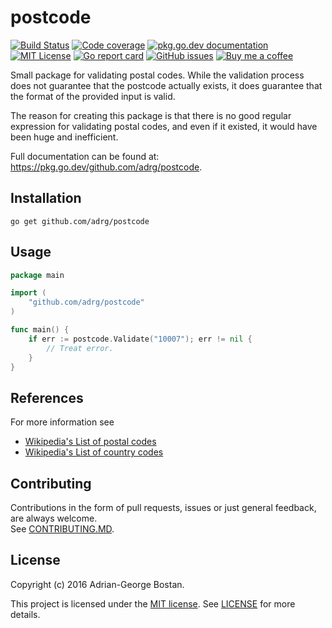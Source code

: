 postcode
========
[![Build Status](https://github.com/adrg/postcode/workflows/CI/badge.svg)](https://github.com/adrg/postcode/actions?query=workflow%3ACI)
[![Code coverage](https://codecov.io/gh/adrg/postcode/branch/master/graphs/badge.svg?branch=master)](https://codecov.io/gh/adrg/postcode)
[![pkg.go.dev documentation](https://pkg.go.dev/badge/github.com/adrg/postcode)](https://pkg.go.dev/github.com/adrg/postcode)
[![MIT License](https://img.shields.io/badge/license-MIT-red.svg?style=flat-square)](https://opensource.org/licenses/MIT)
[![Go report card](https://goreportcard.com/badge/github.com/adrg/postcode)](https://goreportcard.com/report/github.com/adrg/postcode)
[![GitHub issues](https://img.shields.io/github/issues/adrg/postcode)](https://github.com/adrg/postcode/issues)
[![Buy me a coffee](https://img.shields.io/static/v1.svg?label=%20&message=Buy%20me%20a%20coffee&color=579fbf&logo=buy%20me%20a%20coffee&logoColor=white)](https://ko-fi.com/T6T72WATK)

Small package for validating postal codes. While the validation process does
not guarantee that the postcode actually exists, it does guarantee that the
format of the provided input is valid.

The reason for creating this package is that there is no good regular
expression for validating postal codes, and even if it existed, it would have
been huge and inefficient.

Full documentation can be found at: https://pkg.go.dev/github.com/adrg/postcode.

## Installation
    go get github.com/adrg/postcode

## Usage

```go
package main

import (
	"github.com/adrg/postcode"
)

func main() {
    if err := postcode.Validate("10007"); err != nil {
        // Treat error.
    }
}
```

## References
For more information see
* [Wikipedia's List of postal codes](https://en.wikipedia.org/wiki/List_of_postal_codes)
* [Wikipedia's List of country codes](https://en.wikipedia.org/wiki/ISO_3166-1)

## Contributing

Contributions in the form of pull requests, issues or just general feedback,
are always welcome.  
See [CONTRIBUTING.MD](CONTRIBUTING.md).

## License
Copyright (c) 2016 Adrian-George Bostan.

This project is licensed under the [MIT license](https://opensource.org/licenses/MIT).
See [LICENSE](LICENSE) for more details.
